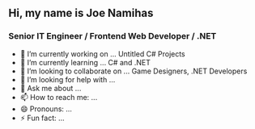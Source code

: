 ## Hi, my name is Joe Namihas

### Senior IT Engineer / Frontend Web Developer / .NET


- 🔭 I’m currently working on ... Untitled C# Projects
- 🌱 I’m currently learning ... C# and .NET
- 👯 I’m looking to collaborate on ... Game Designers, .NET Developers
- 🤔 I’m looking for help with ...
- 💬 Ask me about ...
- 📫 How to reach me: ...
- 😄 Pronouns: ...
- ⚡ Fun fact: ...

